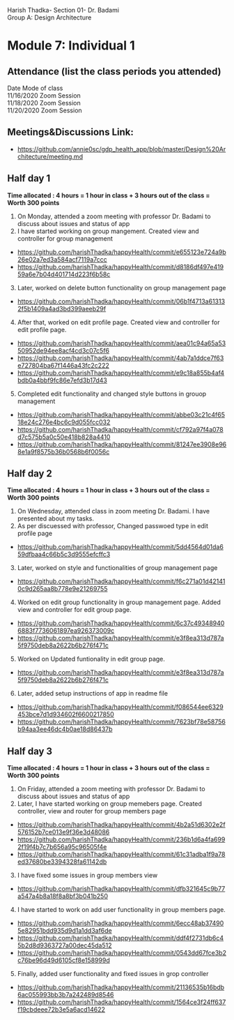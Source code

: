 Harish Thadka- Section 01- Dr. Badami  
Group A: Design Architecture
# Module 7: Individual 1

## Attendance (list the class periods you attended)

Date    Mode of class  
11/16/2020 Zoom Session    
11/18/2020 Zoom Session  
11/20/2020 Zoom Session 

## Meetings&Discussions Link:
- https://github.com/annie0sc/gdp_health_app/blob/master/Design%20Architecture/meeting.md

 ## Half day 1
**Time allocated : 4 hours = 1 hour in class + 3 hours out of the class = Worth 300 points**
1. On Monday, attended a zoom meeting with professor Dr. Badami to discuss about issues and status of app
2. I have started working on group mangement. Created view and controller for group management
- https://github.com/harishThadka/happyHealth/commit/e655123e724a9b26e02a7ed3a584acf7119a7ccc
- https://github.com/harishThadka/happyHealth/commit/d8186df497e41959a6e7b04d401714d223f6b58c
3. Later, worked on delete button functionality on group management page
- https://github.com/harishThadka/happyHealth/commit/06b1f4713a613132f5b1409a4ad3bd399aeeb29f
4. After that, worked on edit profile page. Created view and controller for edit profile page.
- https://github.com/harishThadka/happyHealth/commit/aea01c94a65a5350952de94ee8acf4cd3c07c5f6
- https://github.com/harishThadka/happyHealth/commit/4ab7a1ddce7f63e727804ba67f1446a43fc2c222
- https://github.com/harishThadka/happyHealth/commit/e9c18a855b4af4bdb0a4bbf9fc86e7efd3b17d43
5. Completed edit functionality and changed style buttons in grouop management
- https://github.com/harishThadka/happyHealth/commit/abbe03c21c4f6518e24c276e4bc6c9d055fcc032
- https://github.com/harishThadka/happyHealth/commit/cf792a97f4a078d7c575b5a0c50e418b828a4410
- https://github.com/harishThadka/happyHealth/commit/81247ee3908e968e1a9f8575b36b0568b6f0056c

 ## Half day 2
 **Time allocated : 4 hours = 1 hour in class + 3 hours out of the class = Worth 300 points** 
 1. On Wednesday, attended class in zoom meeting Dr. Badami. I have presented about my tasks.
 2. As per discuessed with professor, Changed passwoed type in edit profile page
 - https://github.com/harishThadka/happyHealth/commit/5dd4564d01da659dfbaa4c66b5c3d9555efcffc3
 3. Later, worked on style and functionalities of group management page
 - https://github.com/harishThadka/happyHealth/commit/f6c271a01d421410c9d265aa8b778e9e21269755
 4. Worked on edit group functionality in group management page. Added view and controller for edit group page.
 - https://github.com/harishThadka/happyHealth/commit/6c37c493489406883f7736061897ea926373009c
 - https://github.com/harishThadka/happyHealth/commit/e3f8ea313d787a5f9750deb8a2622b6b276f471c
 5. Worked on Updated funtionality in edit group page.
 - https://github.com/harishThadka/happyHealth/commit/e3f8ea313d787a5f9750deb8a2622b6b276f471c
 6. Later, added setup instructions of app in readme file
 - https://github.com/harishThadka/happyHealth/commit/f086544ee6329453bce7d1d934602f6600217850
 - https://github.com/harishThadka/happyHealth/commit/7623bf78e58756b94aa3ee46dc4b0ae18d86437b
 ## Half day 3
 **Time allocated : 4 hours = 1 hour in class + 3 hours out of the class = Worth 300 points**   
1. On Friday, attended a zoom meeting with professor Dr. Badami to discuss about issues and status of app
2. Later, I have started working on group memebers page. Created controller, view and router for group members page
- https://github.com/harishThadka/happyHealth/commit/4b2a51d6302e2f576152b7ce013e9f36e3d48086
- https://github.com/harishThadka/happyHealth/commit/236b1d6a4fa6992f19f4b7c7b656a95c96505f4e
- https://github.com/harishThadka/happyHealth/commit/61c31adba1f9a78ed37680be3394328fa61142db
3. I have fixed some issues in group members view
- https://github.com/harishThadka/happyHealth/commit/dfb321645c9b77a547a4b8a18f8a8bf3b041b250
4. I have started to work on add user functionality in group members page.
- https://github.com/harishThadka/happyHealth/commit/6ecc48ab374905e82951bdd935d9d1a1dd3af6de
- https://github.com/harishThadka/happyHealth/commit/ddf4f2731db6c45b2d8d9363727a00dec45da512
- https://github.com/harishThadka/happyHealth/commit/0543dd67fce3b2c76be96d49d6105cf8e158999d
5. Finally, added user functionality and fixed issues in grop controller
- https://github.com/harishThadka/happyHealth/commit/21136535b16bdb6ac055993bb3b7a242489d8546
- https://github.com/harishThadka/happyHealth/commit/1564ce3f24ff637f19cbdeee72b3e5a6acd14622
